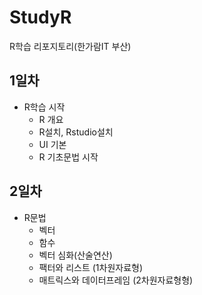 # StudyR
R학습 리포지토리(한가람IT 부산)

## 1일차
- R학습 시작
  - R 개요
  - R설치, Rstudio설치
  - UI 기본
  - R 기초문법 시작
  
## 2일차
- R문법 
  - 벡터
  - 함수
  - 벡터 심화(산술연산)
  - 팩터와 리스트 (1차원자료형)
  - 매트릭스와 데이터프레임 (2차원자료형형)
 
